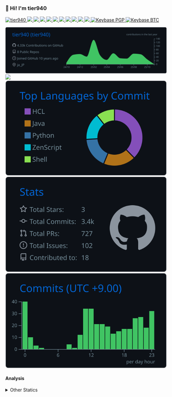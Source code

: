 ### 👋 Hi! I'm tier940

<p align="left"> 
  <a href="https://github.com/tier940/tier940/">
    <img src="https://komarev.com/ghpvc/?username=tier940" alt="tier940" />
  </a>
  <a href="http://twitter.com/tier940">
    <img height="20" src="https://img.shields.io/twitter/follow/tier940?label=Twitter&logo=twitter&style=flat" />
  </a>
  <a href="https://github.com/tier940">
    <img height="20" src="https://img.shields.io/github/followers/tier940?label=follow&logo=github&style=flat" />
  </a>
  <a href="https://www.reddit.com/user/tier940">
    <img height="20" src="https://img.shields.io/reddit/user-karma/combined/tier940?label=Reddit&logo=reddit&style=flat" />
  </a>
  <a href="https://stackoverflow.com/users/17317833/tier940">
    <img height="20" src="https://img.shields.io/stackexchange/stackoverflow/r/17317833?label=StackOverflow&logo=stack-overflow&style=flat" />
  </a>
  <a href="https://zenn.dev/tier940">
    <img height="20" src="https://zenn.badge.nikaera.com/s/tier940/likes" />
  </a>
  <a href="https://zenn.dev/tier940">
    <img height="20" src="https://zenn.badge.nikaera.com/s/tier940/followers" />
  </a>
  <a href="https://zenn.dev/tier940">
    <img height="20" src="https://zenn.badge.nikaera.com/s/tier940/articles" />
  </a>
  <a href="http://qiita.com/tier940">
    <img height="20" src="https://qiita-badge.apiapi.app/s/tier940/posts.svg" />
  </a>
  <a href="http://qiita.com/tier940">
    <img height="20" src="https://qiita-badge.apiapi.app/s/tier940/contributions.svg" />
  </a>
  <a href="https://github.com/tier940/tier940/">
    <img height="20" src="https://github.com/tier940/tier940/actions/workflows/main.yml/badge.svg" />
  </a>
  <a href="https://keybase.io/tier940">
    <img alt="Keybase PGP" src="https://img.shields.io/keybase/pgp/tier940">
  </a>
  <a href="https://keybase.io/tier940">
    <img alt="Keybase BTC" src="https://img.shields.io/keybase/btc/tier940">
  </a>
</p>

[![](https://raw.githubusercontent.com/tier940/tier940/main/profile-summary-card-output/github_dark/0-profile-details.svg)](https://github.com/vn7n24fzkq/github-profile-summary-cards)
[![](https://raw.githubusercontent.com/tier940/tier940/main/profile-summary-card-output/github_dark/1-repos-per-language.svg)](https://github.com/vn7n24fzkq/github-profile-summary-cards) [![](https://raw.githubusercontent.com/tier940/tier940/main/profile-summary-card-output/github_dark/2-most-commit-language.svg)](https://github.com/vn7n24fzkq/github-profile-summary-cards)
[![](https://raw.githubusercontent.com/tier940/tier940/main/profile-summary-card-output/github_dark/3-stats.svg)](https://github.com/vn7n24fzkq/github-profile-summary-cards) [![](https://raw.githubusercontent.com/tier940/tier940/main/profile-summary-card-output/github_dark/4-productive-time.svg)](https://github.com/vn7n24fzkq/github-profile-summary-cards)


#### Analysis
<!-- <img height="150" src="https://github.com/tier940/tier940/blob/master/images/stat.svg" alt="Alternative Text"/> -->

<details>
  <summary>Other Statics</summary>
  <!--START_SECTION:waka-->
![Code Time](http://img.shields.io/badge/Code%20Time-3%2C280%20hrs%2053%20mins-blue)

**🐱 My GitHub Data** 

> 📦 23.9 kB Used in GitHub's Storage 
 > 
> 💼 Opted to Hire
 > 
> 📜 12 Public Repositories 
 > 
> 🔑 2 Private Repositories 
 > 
**I'm an Early 🐤** 

```text
🌞 Morning                1664 commits        ████░░░░░░░░░░░░░░░░░░░░░   16.13 % 
🌆 Daytime                3748 commits        █████████░░░░░░░░░░░░░░░░   36.32 % 
🌃 Evening                3788 commits        █████████░░░░░░░░░░░░░░░░   36.71 % 
🌙 Night                  1118 commits        ███░░░░░░░░░░░░░░░░░░░░░░   10.84 % 
```
📅 **I'm Most Productive on Saturday** 

```text
Monday                   1009 commits        ██░░░░░░░░░░░░░░░░░░░░░░░   09.78 % 
Tuesday                  1774 commits        ████░░░░░░░░░░░░░░░░░░░░░   17.19 % 
Wednesday                1222 commits        ███░░░░░░░░░░░░░░░░░░░░░░   11.84 % 
Thursday                 1124 commits        ███░░░░░░░░░░░░░░░░░░░░░░   10.89 % 
Friday                   1338 commits        ███░░░░░░░░░░░░░░░░░░░░░░   12.97 % 
Saturday                 1998 commits        █████░░░░░░░░░░░░░░░░░░░░   19.36 % 
Sunday                   1853 commits        ████░░░░░░░░░░░░░░░░░░░░░   17.96 % 
```


📊 **This Week I Spent My Time On** 

```text
🕑︎ Time Zone: Asia/Tokyo

💬 Programming Languages: 
Other                    38 hrs 8 mins       ██████████████████░░░░░░░   71.66 % 
Java                     4 hrs 45 mins       ██░░░░░░░░░░░░░░░░░░░░░░░   08.93 % 
JSON                     1 hr 40 mins        █░░░░░░░░░░░░░░░░░░░░░░░░   03.14 % 
YAML                     1 hr 37 mins        █░░░░░░░░░░░░░░░░░░░░░░░░   03.05 % 
Markdown                 1 hr 19 mins        █░░░░░░░░░░░░░░░░░░░░░░░░   02.48 % 

🔥 Editors: 
Edge                     34 hrs 22 mins      ████████████████░░░░░░░░░   64.56 % 
VS Code                  11 hrs 15 mins      █████░░░░░░░░░░░░░░░░░░░░   21.16 % 
Intellijidea             7 hrs 36 mins       ████░░░░░░░░░░░░░░░░░░░░░   14.28 % 

💻 Operating System: 
Windows                  50 hrs 27 mins      ████████████████████████░   94.79 % 
Linux                    2 hrs 46 mins       █░░░░░░░░░░░░░░░░░░░░░░░░   05.21 % 
```

**I Mostly Code in Java** 

```text
Java                     14 repos            ████████████░░░░░░░░░░░░░   46.67 % 
ZenScript                3 repos             ██░░░░░░░░░░░░░░░░░░░░░░░   10.00 % 
Groovy                   1 repo              █░░░░░░░░░░░░░░░░░░░░░░░░   03.33 % 
HTML                     1 repo              █░░░░░░░░░░░░░░░░░░░░░░░░   03.33 % 
Dockerfile               1 repo              █░░░░░░░░░░░░░░░░░░░░░░░░   03.33 % 
```



**Timeline**

![Lines of Code chart](https://raw.githubusercontent.com/tier940/tier940/main/assets/bar_graph.png)


 Last Updated on 15/02/2024 00:36:25 UTC
<!--END_SECTION:waka-->
</details>
